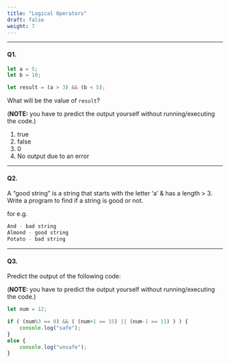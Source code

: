 ```yaml
---
title: "Logical Operators"
draft: false
weight: 7
---
```


---

#### Q1.

```jsx
let a = 5;
let b = 10;

let result = (a > 3) && (b < 5);
```

What will be the value of `result`?

(**NOTE:** you have to predict the output yourself without running/executing the code.)

1. true
2. false
3. 0
4. No output due to an error

---

#### Q2.

A “good string” is a string that starts with the letter ‘a’ & has a length > 3. Write a program to find if a string is good or not.

for e.g.

```jsx
And - bad string
Almond - good string
Potato - bad string
```
---

#### Q3.

Predict the output of the following code:

(**NOTE:** you have to predict the output yourself without running/executing the code.)

```jsx
let num = 12;

if ( (num%3 == 0) && ( (num+1 == 15) || (num-1 == 11) ) ) {
    console.log("safe");
}
else {
    console.log("unsafe");
}
```